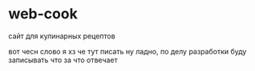# web-cook
сайт для кулинарных рецептов

вот чесн слово я хз че тут писать
ну ладно, по делу разработки буду записывать что за что отвечает
